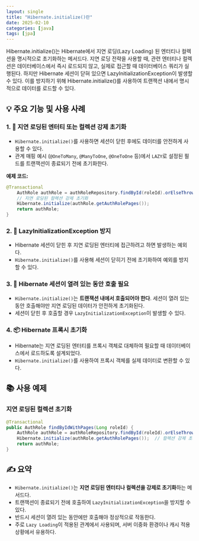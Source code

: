 ```yaml
---
layout: single
title: "Hibernate.initialize()란"
date: 2025-02-10
categories: [java]
tags: [jpa]
---
```


Hibernate.initialize()는 Hibernate에서 지연 로딩(Lazy Loading) 된 엔터티나 컬렉션을 명시적으로 초기화하는 메서드다. 지연 로딩 전략을 사용할 때, 관련 엔터티나 컬렉션은 데이터베이스에서 즉시 로드되지 않고, 실제로 접근할 때 데이터베이스 쿼리가 실행된다. 하지만 Hibernate 세션이 닫혀 있으면 LazyInitializationException이 발생할 수 있다. 이를 방지하기 위해 Hibernate.initialize()를 사용하여 트랜잭션 내에서 명시적으로 데이터를 로드할 수 있다.

## 💡 주요 기능 및 사용 사례

### 1. 🔄 지연 로딩된 엔터티 또는 컬렉션 강제 초기화

-   `Hibernate.initialize()`를 사용하면 세션이 닫힌 후에도 데이터를 안전하게 사용할 수 있다.
-   관계 매핑 예시 (`@OneToMany`, `@ManyToOne`, `@OneToOne` 등)에서 `LAZY`로 설정된 필드를 트랜잭션이 종료되기 전에 초기화한다.

**예제 코드:**

```java
@Transactional
    AuthRole authRole = authRoleRepository.findById(roleId).orElseThrow(() -> new EntityNotFoundException());
    // 지연 로딩된 컬렉션 강제 초기화
    Hibernate.initialize(authRole.getAuthRolePages());
    return authRole;
}
```

### 2. 🚫 LazyInitializationException 방지

-   Hibernate 세션이 닫힌 후 지연 로딩된 엔터티에 접근하려고 하면 발생하는 예외다.
-   `Hibernate.initialize()`를 사용해 세션이 닫히기 전에 초기화하여 예외를 방지할 수 있다.

### 3. 🔑 Hibernate 세션이 열려 있는 동안 호출 필요

-   `Hibernate.initialize()`는 **트랜잭션 내에서 호출되어야 한다**. 세션이 열려 있는 동안 호출해야만 지연 로딩된 데이터가 안전하게 초기화된다.
-   세션이 닫힌 후 호출할 경우 `LazyInitializationException`이 발생할 수 있다.

### 4. 📦 Hibernate 프록시 초기화

-   Hibernate는 지연 로딩된 엔터티를 프록시 객체로 대체하여 필요할 때 데이터베이스에서 로드하도록 설계되었다.
-   `Hibernate.initialize()`를 사용하여 프록시 객체를 실제 데이터로 변환할 수 있다.

## 📚 사용 예제

### 지연 로딩된 컬렉션 초기화

```java
@Transactional
public AuthRole findByIdWithPages(Long roleId) {
    AuthRole authRole = authRoleRepository.findById(roleId).orElseThrow(() -> new EntityNotFoundException());
    Hibernate.initialize(authRole.getAuthRolePages());  // 컬렉션 강제 초기화
    return authRole;
}
```

## ✍️ 요약

-   `Hibernate.initialize()`는 **지연 로딩된 엔터티나 컬렉션을 강제로 초기화**하는 메서드다.
-   트랜잭션이 종료되기 전에 호출하여 `LazyInitializationException`을 방지할 수 있다.
-   반드시 세션이 열려 있는 동안에만 호출해야 정상적으로 작동한다.
-   주로 `Lazy Loading`이 적용된 관계에서 사용되며, 서버 이중화 환경이나 캐시 적용 상황에서 유용하다.
